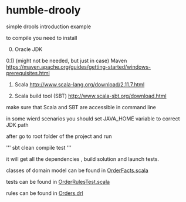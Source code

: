 # humble-drooly

simple drools introduction example

to compile you need to install

0) Oracle JDK


0.1) 
(might not be needed, but just in case)
Maven 
https://maven.apache.org/guides/getting-started/windows-prerequisites.html


1) Scala http://www.scala-lang.org/download/2.11.7.html

2) Scala build tool (SBT) http://www.scala-sbt.org/download.html

make sure that Scala and SBT are accessible in command line

in some wierd scenarios you should set JAVA_HOME variable to correct JDK path


after go to root folder of the project and run

'''
sbt clean compile test
'''

it will get all the dependencies , build solution and launch tests.

classes of domain model can be found in [OrderFacts.scala](src/main/scala/albumprinter/rules/OrderFacts.scala)

tests can be found in [OrderRulesTest.scala](src/test/scala/albumprinter/rules/OrderRulesTest.scala)

rules can be found in [Orders.drl](src/main/resources/albumprinter.rules/Orders.drl)




